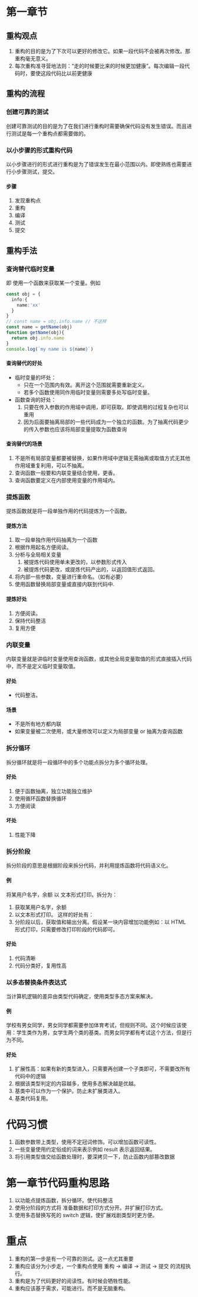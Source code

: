 # 第一章节
## 重构观点
1. 重构的目的是为了下次可以更好的修改它。如果一段代码不会被再次修改。那重构毫无意义。
2. 每次重构准寻营地法则：“走的时候要比来的时候更加健康”。每次编辑一段代码时，要使这段代码比以前更健康
## 重构的流程
### 创建可靠的测试
创建可靠测试的目的是为了在我们进行重构时需要确保代码没有发生错误。而且进行测试是每一个重构点都需要做的。
### 以小步骤的形式重构代码
以小步骤进行的形式进行重构是为了错误发生在最小范围以内。即使熟练也需要进行小步骤测试，提交。
#### 步骤
1. 发现重构点
2. 重构
3. 编译
4. 测试
5. 提交
## 重构手法
### 查询替代临时变量
即 使用一个函数来获取某一个变量。例如
```TypeScript
const obj = {
  info:{
    name:'xx'
  }
}
// const name = obj.info.name // 不这样
const name = getName(obj)
function getName(obj){
  return obj.info.name
}
console.log(`my name is ${name}`)
```
#### 查询替代的好处
- 临时变量的坏处：
  - 只在一个范围内有效。离开这个范围就需要重新定义。
  - 若多个函数使用同作用临时变量则需要多处写临时变量。
- 函数查询的好处：
  1. 只要在传入参数的作用域中调用，即可获取。即使调用的过程复杂也可以重用
  2. 因为后面要抽离局部的一些代码成为一个独立的函数。为了抽离代码更少的传入参数也应该将局部变量提取为函数查询
#### 查询替代的场景
1. 不是所有局部变量都要被替换，如果作用域中逻辑无需抽离或取值方式无其他作用域重复利用，可以不抽离。
2. 查询函数一般要和内联变量结合使用，更香。
3. 查询函数要定义在内部使用变量的作用域内。
### 提炼函数
提炼函数就是将一段单独作用的代码提炼为一个函数。
#### 提炼方法
1. 取一段单独作用代码抽离为一个函数
2. 根据作用起名方便阅读。
3. 分析与全局相关变量
   1. 被提炼代码使用单未更改的，以参数形式传入
   2. 被提炼代码更改，或提炼代码产出的，以返回值形式返回。
4. 将内部一些参数，变量进行重命名。（如有必要）
5. 使用函数替换局部变量或直接内联到代码中.
#### 提炼好处
1. 方便阅读。
2. 保持代码整洁
3. 复用方便
### 内联变量
内联变量就是讲临时变量使用查询函数，或其他全局变量取值的形式直接插入代码中，而不是定义临时变量取值。
#### 好处
- 代码整洁。
#### 场景
- 不是所有地方都内联
- 如果变量被二次使用，或大量修改可以定义为局部变量 or 抽离为查询函数
### 拆分循环
拆分循环就是将一段循环中的多个功能点拆分为多个循环处理。
#### 好处
1. 便于函数抽离，独立功能独立维护
2. 使用循环函数替换循环
3. 方便阅读
#### 坏处
1. 性能下降
### 拆分阶段
拆分阶段的意思是根据阶段来拆分代码，并利用提炼函数将代码语义化。
#### 例
将某用户名字，余额 以 文本形式打印。拆分为：
1. 获取某用户名字，余额
2. 以文本形式打印。
这样的好处有：
1. 分阶段以后，获取值和输出分离。假设某一块内容增加功能例如：以 HTML 形式打印，只需要修改打印阶段的代码即可。
#### 好处
1. 代码清晰
2. 代码分类好，复用性高
### 以多态替换条件表达式
当计算机逻辑的差异由类型代码确定，使用类型多态方案来解决。
#### 例
学校有男女同学，男女同学都需要参加体育考试，但规则不同。这个时候应该使用：学生类作为男，女学生两个类的基类。而男女同学都有考试这个方法，但是行为不同。
#### 好处
1. 扩展性高：如果有新的类型进入，只需要再创建一个子类即可，不需要改所有代码中的逻辑
2. 根据该类型判定的内容越多，使用多态解决越是优越。
3. 基类中可以作为一个保护。防止未扩展类进入。
4. 基类代码复用。
# 代码习惯
1. 函数参数带上类型，使用不定冠词修饰。可以增加函数可读性。
2. 一些变量使用约定俗成的词来表示例如 result 表示返回结果。
3. 将引用类型值交给函数处理时，要深拷贝一下，防止函数内部篡改数据
# 第一章节代码重构思路
1. 以功能点提炼函数，拆分循环。使代码整洁
2. 使用分阶段的方式将 准备数据和打印方式分开。并扩展打印方式。
3. 使用多态替换写死的 switch 逻辑，使扩展戏剧类型时更方便。
# 重点
1. 重构的第一步是有一个可靠的测试。这一点尤其重要
2. 重构应该分为小步走，一个重构点使用 重构 → 编译 → 测试 → 提交 的流程执行。
3. 重构是为了代码更好的阅读性。有时候会牺牲性能。
4. 重构应该基于需求，可能进行。而不是无脑重构。